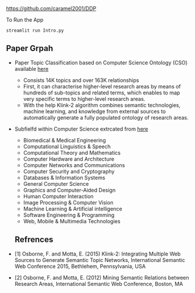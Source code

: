 https://github.com/caramel2001/DDP

To Run the App

`streamlit run Intro.py`

## Paper Grpah

- Paper Topic Classification based on Computer Science Ontology (CSO) available <a href ="https://cso.kmi.open.ac.uk/download/version-3.3/cso_v3.3.csv">here</a>

  - Consists 14K topics and over 163K relationships
  - First, it can characterise higher-level research areas by means of hundreds of sub-topics and related terms, which enables to map very specific terms to higher-level research areas.
  - With the help Klink-2 algorithm combines semantic technologies, machine learning, and knowledge from external sources to automatically generate a fully populated ontology of research areas.

- Subfielfd within Computer Science extrcated from <a href='www.research.com'>here</a>

  - Biomedical & Medical Engineering
  - Computational Linguistics & Speech
  - Computational Theory and Mathematics
  - Computer Hardware and Architecture
  - Computer Networks and Communications
  - Computer Security and Cryptography
  - Databases & Information Systems
  - General Computer Science
  - Graphics and Computer-Aided Design
  - Human Computer Interaction
  - Image Processing & Computer Vision
  - Machine Learning & Artificial intelligence
  - Software Engineering & Programming
  - Web, Mobile & Multimedia Technologies

  ## Refrences

- [1] Osborne, F. and Motta, E. (2015) Klink-2: Integrating Multiple Web Sources to Generate Semantic Topic Networks, International Semantic Web Conference 2015, Bethlehem, Pennsylvania, USA
- [2] Osborne, F. and Motta, E. (2012) Mining Semantic Relations between Research Areas, International Semantic Web Conference, Boston, MA
